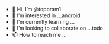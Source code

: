 - 👋 Hi, I’m @toporam1
- 👀 I’m interested in ...android
- 🌱 I’m currently learning ...
- 💞️ I’m looking to collaborate on ...todo
- 📫 How to reach me ...

<!---
toporam1/toporam1 is a ✨ special ✨ repository because its `README.md` (this file) appears on your GitHub profile.
You can click the Preview link to take a look at your changes.
--->

